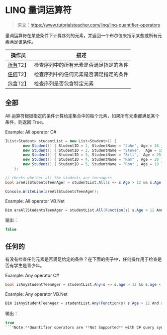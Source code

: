 # LINQ 量词运算符

> 原文：<https://www.tutorialsteacher.com/linq/linq-quantifier-operators>

量词运算符在某些条件下计算序列的元素，并返回一个布尔值来指示某些或所有元素满足该条件。

| 操作员 | 描述 |
| --- | --- |
| [所有](#all)T2】 | 检查序列中的所有元素是否满足指定的条件 |
| [任何](#any)T2】 | 检查序列中的任何元素是否满足指定的条件 |
| [包含](/linq/linq-quantifier-operator-contains)T2】 | 检查序列是否包含特定元素 |

## 全部

All 运算符根据指定的条件计算给定集合中的每个元素，如果所有元素都满足某个条件，则返回 True。

Example: All operator C#

```cs
IList<Student> studentList = new List<Student>() { 
        new Student() { StudentID = 1, StudentName = "John", Age = 18 } ,
        new Student() { StudentID = 2, StudentName = "Steve",  Age = 15 } ,
        new Student() { StudentID = 3, StudentName = "Bill",  Age = 25 } ,
        new Student() { StudentID = 4, StudentName = "Ram" , Age = 20 } ,
        new Student() { StudentID = 5, StudentName = "Ron" , Age = 19 } 
    };

// checks whether all the students are teenagers    
bool areAllStudentsTeenAger = studentList.All(s => s.Age > 12 && s.Age < 20);

Console.WriteLine(areAllStudentsTeenAger);
```

Example: All operator VB.Net

```cs
Dim areAllStudentsTeenAger = studentList.All(Function(s) s.Age > 12 And s.Age < 20)
```

输出：

```cs
false
```

## 任何的

有没有检查任何元素是否满足给定的条件？在下面的例子中，任何操作用于检查是否有学生是青少年。

Example: Any operator C#

```cs
bool isAnyStudentTeenAger = studentList.Any(s => s.age > 12 && s.age < 20);
```

Example: Any operator VB.Net

```cs
Dim isAnyStudentTeenAger = studentList.Any(Function(s) s.Age > 12 And s.Age < 20)
```

输出：

```cs
true
```*Note:**Quantifier operators are **Not Supported** with C# query syntax.* *在下一节中了解 quanifier 运算符- Contains。*